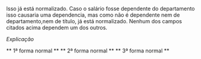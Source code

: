 
Isso já está normalizado. Caso o salário fosse dependente do departamento isso causaria uma dependencia,
mas como não é dependente nem de departamento,nem de título, já está normalizado.
Nenhum dos campos citados acima dependem um dos outros.

*Explicação*

** 1ª forma normal **
** 2ª forma normal **
** 3ª forma normal **

